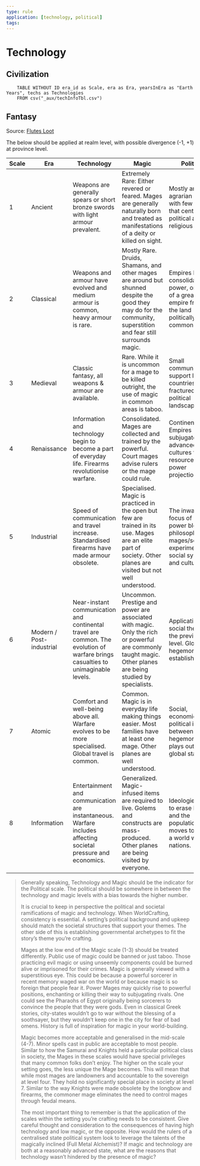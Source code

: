 ```yaml
---
type: rule
application: [technology, political] 
tags: 
---
```


# Technology

## Civilization

```dataview
    TABLE WITHOUT ID era_id as Scale, era as Era, yearsInEra as "Earth Years", techs as Technologies
    FROM csv("_aux/techInfoTbl.csv")
```

## Fantasy

Source: [Flutes Loot](https://www.flutesloot.com/worldcrafting-technology-and-magic-ttrpg-world-building/)

The below should be applied at realm level, with possible divergence (-1, +1) at province level.

| Scale | Era                      | Technology                                                                                                                       | Magic                                                                                                                                                             | Political                                                                                                            |
| ----- | ------------------------ | -------------------------------------------------------------------------------------------------------------------------------- | ----------------------------------------------------------------------------------------------------------------------------------------------------------------- | -------------------------------------------------------------------------------------------------------------------- |
| 1     | Ancient                  | Weapons are generally spears or short bronze swords with light armour prevalent.                                                 | Extremely Rare: Either revered or feared. Mages are generally naturally born and treated as manifestations of a deity or killed on sight.                         | Mostly an agrarian society with few cities that centralise political and religious power.                            |
| 2     | Classical                | Weapons and armour have evolved and medium armour is common, heavy armour is rare.                                               | Mostly Rare. Druids, Shamans, and other mages are around but shunned despite the good they may do for the community, superstition and fear still surrounds magic. | Empires have consolidated power, or a fall of a great empire fractures the land politically with a common culture.   |
| 3     | Medieval                 | Classic fantasy, all weapons & armour are available.                                                                             | Rare. While it is uncommon for a mage to be killed outright, the use of magic in common areas is taboo.                                                           | Small communities support larger countries on a fractured political landscape.                                       |
| 4     | Renaissance              | Information and technology begin to become a part of everyday life. Firearms revolutionise warfare.                              | Consolidated. Mages are collected and trained by the powerful. Court mages advise rulers or the mage could rule.                                                  | Continental Empires subjugate less advanced cultures for resources and power projection.                             |
| 5     | Industrial               | Speed of communication and travel increase. Standardised firearms have made armour obsolete.                                     | Specialised. Magic is practiced in the open but few are trained in its use. Mages are an elite part of society. Other planes are visited but not well understood. | The inward focus of large power blocks as philosophers, mages/scientists experiment with social systems and culture. |
| 6     | Modern / Post-industrial | Near-instant communication and continental travel are common. The evolution of warfare brings casualties to unimaginable levels. | Uncommon. Prestige and power are associated with magic. Only the rich or powerful are commonly taught magic. Other planes are being studied by specialists.       | Application of social theories in the previous level. Global hegemonies established.                                 |
| 7     | Atomic                   | Comfort and well-being above all. Warfare evolves to be more specialised. Global travel is common.                               | Common. Magic is in everyday life making things easier. Most families have at least one mage. Other planes are well understood.                                   | Social, economic, and political intrigue between a few hegemonies plays out on a global stage.                       |
| 8     | Information              | Entertainment and communication are instantaneous. Warfare includes affecting societal pressure and economics.                   | Generalized. Magic-infused items are required to live. Golems and constructs are mass-produced. Other planes are being visited by everyone.                       | Ideologies begin to erase borders and the population moves towards a world without nations.                          |

> Generally speaking, Technology and Magic should be the indicator for the Political scale. The political should be somewhere in between the technology and magic levels with a bias towards the higher number.
> 
> It is crucial to keep in perspective the political and societal ramifications of magic and technology. When WorldCrafting, consistency is essential. A setting’s political background and upkeep should match the societal structures that support your themes. The other side of this is establishing governmental archetypes to fit the story’s theme you’re crafting.
> 
> Mages at the low end of the Magic scale (1-3) should be treated differently. Public use of magic could be banned or just taboo. Those practicing evil magic or using unseemly components could be burned alive or imprisoned for their crimes. Magic is generally viewed with a superstitious eye. This could be because a powerful sorcerer in recent memory waged war on the world or because magic is so foreign that people fear it. Power Mages may quickly rise to powerful positions, enchanting or killing their way to subjugating rivals. One could see the Pharaohs of Egypt originally being sorcerers to convince the people that they were gods. Even in classical Greek stories, city-states wouldn’t go to war without the blessing of a soothsayer, but they wouldn’t keep one in the city for fear of bad omens. History is full of inspiration for magic in your world-building.
> 
> Magic becomes more acceptable and generalised in the mid-scale (4-7). Minor spells cast in public are acceptable to most people. Similar to how the Samurai and Knights held a particular political class in society, the Mages in these scales would have special privileges that many common folks don’t enjoy. The higher on the scale your setting goes, the less unique the Mage becomes. This will mean that while most mages are landowners and accountable to the sovereign at level four. They hold no significantly special place in society at level 7. Similar to the way Knights were made obsolete by the longbow and firearms, the commoner mage eliminates the need to control mages through feudal means.
> 
> The most important thing to remember is that the application of the scales within the setting you’re crafting needs to be consistent. Give careful thought and consideration to the consequences of having high technology and low magic, or the opposite. How would the rulers of a centralised state political system look to leverage the talents of the magically inclined (Full Metal Alchemist)? If magic and technology are both at a reasonably advanced state, what are the reasons that technology wasn’t hindered by the presence of magic?


